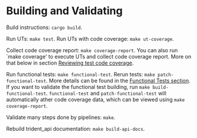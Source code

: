 # Building and Validating

Build instructions: `cargo build`.

Run UTs: `make test`. Run UTs with code coverage: `make ut-coverage`.

Collect code coverage report: `make coverage-report`. You can also run `make
coverage' to execute UTs and collect code coverage report. More on that below in
section [Reviewing test code coverage](code-coverage.md).

Run functional tests: `make functional-test`. Rerun tests: `make
patch-functional-test`. More details can be found in the [Functional Tests
section](testing.md#functional-tests). If you want to validate the functional test
building, run `make build-functional-test`. `functional-test` and
`patch-functional-test` will automatically ather code coverage data, which can
be viewed using `make coverage-report`.

Validate many steps done by pipelines: `make`.

Rebuild trident_api documentation: `make build-api-docs`.
